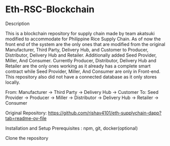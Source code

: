 # Eth-RSC-Blockchain
Description

This is a blockchain repository for supply chain made by team akatsuki modified to accommodate for Philippine Rice Supply Chain. As of now the front end of the system are the only ones that are modified from the original Manufacturer, Third Party, Delivery Hub, and Customer to Producer, Distributor, Delivery Hub and Retailer. Additionally added Seed Provider, Miller, And Consumer. Currently Producer, Distributor, Delivery Hub and Retailer are the only ones working as it already has a complete smart contract while Seed Provider, Miller, And Consumer are only in Front-end. This repository also did not have a connected database as it only stores locally.

From:
Manufacturer → Third Party → Delivery Hub → Customer
To:
Seed Provider → Producer → Miller → Distributor → Delivery Hub → Retailer → Consumer

Original Repository: https://github.com/rishav4101/eth-supplychain-dapp?tab=readme-ov-file

Installation and Setup
Prerequisites : npm, git, docker(optional)

Clone the repository
```https://github.com/Xtian1230/Eth-RSC-Blockchain.git
